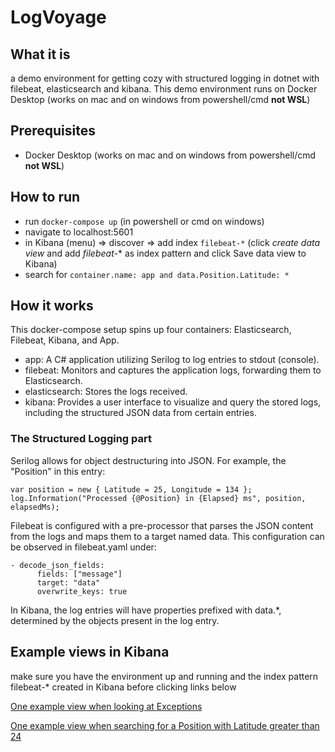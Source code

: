 # LogVoyage
## What it is
a demo environment for getting cozy with structured logging in dotnet with filebeat, elasticsearch and kibana. This demo environment runs on Docker Desktop (works on mac and on windows from powershell/cmd **not WSL**)

## Prerequisites
* Docker Desktop (works on mac and on windows from powershell/cmd **not WSL**)

## How to run

* run ```docker-compose up``` (in powershell or cmd on windows)
* navigate to localhost:5601
* in Kibana (menu) => discover => add index ```filebeat-*```  (click *create data view* and add *filebeat-** as index pattern and click Save data view to Kibana) 
* search for ```container.name: app and data.Position.Latitude: *```

## How it works

This docker-compose setup spins up four containers: Elasticsearch, Filebeat, Kibana, and App.

* app: A C# application utilizing Serilog to log entries to stdout (console).
* filebeat: Monitors and captures the application logs, forwarding them to Elasticsearch.
* elasticsearch: Stores the logs received.
* kibana: Provides a user interface to visualize and query the stored logs, including the structured JSON data from certain entries.

### The Structured Logging part 

Serilog allows for object destructuring into JSON. For example, the "Position" in this entry: 
```
var position = new { Latitude = 25, Longitude = 134 };
log.Information("Processed {@Position} in {Elapsed} ms", position, elapsedMs);
```
Filebeat is configured with a pre-processor that parses the JSON content from the logs and maps them to a target named data. This configuration can be observed in filebeat.yaml under:
```
- decode_json_fields:
      fields: ["message"]
      target: "data"
      overwrite_keys: true
```

In Kibana, the log entries will have properties prefixed with data.*, determined by the objects present in the log entry.


## Example views in Kibana
make sure you have the environment up and running and the index pattern filebeat-* created in Kibana before clicking links below

[One example view when looking at Exceptions](http://localhost:5601/app/discover#/?_g=(filters:!(),refreshInterval:(pause:!f,value:5000),time:(from:now-1d,to:now))&_a=(columns:!('data.@m','data.@l','data.@x'),filters:!(),grid:(columns:(aws.cloudwatch.message:(width:293))),index:'7bb7b3c7-7e36-4d7a-9241-3246d4e866f9',interval:auto,query:(language:kuery,query:'data.@l:%20Error'),sort:!(!('@timestamp',desc))))

[One example view when searching for a Position with Latitude greater than 24](http://localhost:5601/app/discover#/?_g=(filters:!(),refreshInterval:(pause:!f,value:5000),time:(from:now-1d,to:now))&_a=(columns:!('data.@m',data.Position.Latitude),filters:!(),grid:(columns:(aws.cloudwatch.message:(width:293))),index:'7bb7b3c7-7e36-4d7a-9241-3246d4e866f9',interval:auto,query:(language:kuery,query:'container.name:%20app%20and%20data.Position.Latitude%20%3E%2024'),sort:!(!('@timestamp',desc))))